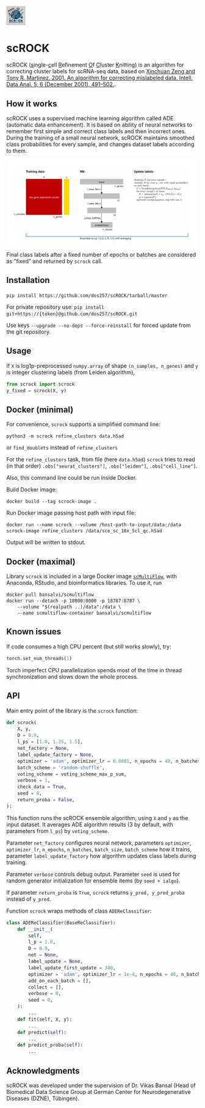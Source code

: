 <div style="width: 10%; height: 10%">
  
 ![scRock_Logo](scROCK_Logo.png)
  
</div>

# scROCK

scROCK (<ins>s</ins>ingle-<ins>c</ins>ell <ins>R</ins>efinement <ins>O</ins>f <ins>C</ins>luster <ins>K</ins>nitting) is an algorithm for correcting cluster labels for scRNA-seq data, based on [Xinchuan Zeng and Tony R. Martinez. 2001. An algorithm for correcting mislabeled data. Intell. Data Anal. 5, 6 (December 2001), 491–502.](https://dl.acm.org/doi/10.5555/1294000.1294004).

## How it works
scROCK uses a supervised machine learning algorithm called ADE (automatic data enhancement). It is based on ability of neural networks to remember first simple and correct class labels and then incorrect ones. During the training of a small neural network, scROCK maintains smoothed class probabilities for every sample, and changes dataset labels according to them.

![scROCK scheme](scrock_scheme.png)

Final class labels after a fixed number of epochs or batches are considered as "fixed" and returned by `scrock` call.


## Installation

```pip install https://github.com/dos257/scROCK/tarball/master```

For private repository use:
```pip install git+https://{token}@github.com/dos257/scROCK.git```

Use keys `--upgrade --no-deps --force-reinstall` for forced update from the git repository.


## Usage

If `X` is log1p-preprocessed `numpy.array` of shape `(n_samples, n_genes)` and `y` is integer clustering labels (from Leiden algorithm),

```python
from scrock import scrock
y_fixed = scrock(X, y)
```


## Docker (minimal)
For convenience, `scrock` supports a simplified command line:
```
python3 -m scrock refine_clusters data.h5ad
```
or `find_doublets` instead of `refine_clusters`

For the `refine_clusters` task, from file (here `data.h5ad`) `scrock` tries to read (in that order) `.obs["seurat_clusters"]`, `.obs["leiden"]`, `.obs["cell_line"]`.

Also, this command line could be run inside Docker.

Build Docker image:
```
docker build --tag scrock-image .
```
Run Docker image passing host path with input file:
```
docker run --name scrock --volume /host-path-to-input/data:/data scrock-image refine_clusters /data/sce_sc_10x_5cl_qc.h5ad
```
Output will be written to stdout.


## Docker (maximal)
Library `scrock` is included in a large Docker image [`scMultiFlow`](https://github.com/dos257/scMultiFlow), with Anaconda, RStudio, and bioinformatics libraries. To use it, run
```
docker pull bansalvi/scmultiflow
docker run --detach -p 18000:8000 -p 18787:8787 \
    --volume "$(realpath ..)/data":/data \
    --name scmultiflow-container bansalvi/scmultiflow
```


## Known issues
If code consumes a high CPU percent (but still works slowly), try:

```python
torch.set_num_threads(1)
```

Torch imperfect CPU parallelization spends most of the time in thread synchronization and slows down the whole process.



## API
Main entry point of the library is the `scrock` function:
```python
def scrock(
    X, y,
    D = 0.9,
    l_ps = [1.0, 1.25, 1.5],
    net_factory = None,
    label_update_factory = None,
    optimizer = 'adam', optimizer_lr = 0.0001, n_epochs = 40, n_batches = None, batch_size = 32,
    batch_scheme = 'random-shuffle',
    voting_scheme = voting_scheme_max_p_sum,
    verbose = 1,
    check_data = True,
    seed = 0,
    return_proba = False,
):
```
This function runs the scROCK ensemble algorithm, using `X` and `y` as the input dataset. It averages ADE algorithm results (3 by default, with parameters from `l_ps`) by `voting_scheme`.

Parameter `net_factory` configures neural network, parameters `optimizer`, `optimizer_lr`, `n_epochs`, `n_batches`, `batch_size`, `batch_scheme` how it trains, parameter `label_update_factory` how algorithm updates class labels during training.

Parameter `verbose` controls debug output. Parameter `seed` is used for random generator initialization for ensemble items (by `seed + ialgo`).

If parameter `return_proba` is `True`, `scrock` returns `y_pred, y_pred_proba` instead of `y_pred`.

Function `scrock` wraps methods of class `ADEReClassifier`:

```python
class ADEReClassifier(BaseReClassifier):
    def __init__(
        self,
        l_p = 1.0,
        D = 0.9,
        net = None,
        label_update = None,
        label_update_first_update = 300,
        optimizer = 'adam', optimizer_lr = 1e-4, n_epochs = 40, n_batches = None, batch_size = 32, batch_scheme = 'random-shuffle',
        add_on_each_batch = [],
        collect = [],
        verbose = 0,
        seed = 0,
    ):
        ...
    def fit(self, X, y):
        ...
    def predict(self):
        ...
    def predict_proba(self):
        ...
```



## Acknowledgments
scROCK was developed under the supervision of Dr. Vikas Bansal (Head of Biomedical Data Science Group at German Center for Neurodegenerative Diseases (DZNE), Tübingen).
